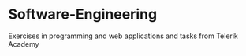 Software-Engineering
====================

Exercises in programming and web applications and tasks from Telerik Academy
